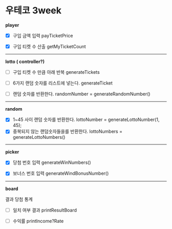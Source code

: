 # 우테코 3week

**player**

- [X] 구입 금액 입력 payTicketPrice

- [X] 구입 티켓 수 산출 getMyTicketCount

---

**lotto ( controller?)**

- [ ] 구입 티켓 수 만큼 아래 반복 generateTickets

- [ ] 6가지 랜덤 숫자를 리스트에 넣는다. generateTicket

- [ ] 랜덤 숫자를 반환한다. randomNumber = generateRandomNumber()

---

**random**

- [X] 1~45 사이 랜덤 숫자를 반환한다. lottoNumber = generateLottoNumber(1, 45);
- [X] 중복되지 않는 랜덤숫자들을를 반환한다. lottoNumbers = generateLottoNumbers()

---

**picker**

- [X] 당첨 번호 입력 generateWinNumbers()

- [X] 보너스 번호 입력 generateWindBonusNumber()

---

**board**

결과 당첨 통계

- [ ] 일치 여부 결과 printResultBoard

- [ ] 수익률 printIncome?Rate